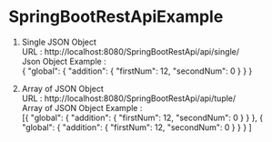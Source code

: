 # SpringBootRestApiExample

1. Single JSON Object </br>
  URL : http://localhost:8080/SpringBootRestApi/api/single/</br>
  Json Object Example : </br>
    {
		"global": {
			"addition": {
				"firstNum": 12,
				"secondNum": 0
			}
		}
	}
  
  
  2. Array of JSON Object</br>
      URL : http://localhost:8080/SpringBootRestApi/api/tuple/</br>
      Array of JSON Object Example : </br>
      [{
		"global": {
			"addition": {
				"firstNum": 12,
				"secondNum": 0
			}
		}
	},
	{
		"global": {
			"addition": {
				"firstNum": 12,
				"secondNum": 0
			}
		}
	}
]
  
  
